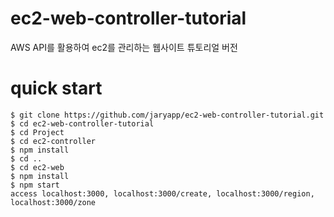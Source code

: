 # ec2-web-controller-tutorial
AWS API를 활용하여 ec2를 관리하는 웹사이트 튜토리얼 버전

# quick start
```
$ git clone https://github.com/jaryapp/ec2-web-controller-tutorial.git
$ cd ec2-web-controller-tutorial
$ cd Project
$ cd ec2-controller
$ npm install
$ cd ..
$ cd ec2-web
$ npm install
$ npm start
access localhost:3000, localhost:3000/create, localhost:3000/region, localhost:3000/zone
```
